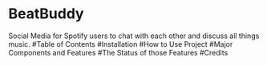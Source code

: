 # BeatBuddy
Social Media for Spotify users to chat with each other and discuss all things music.
#Table of Contents
#Installation 
#How to Use Project
#Major Components and Features
#The Status of those Features
#Credits

